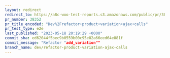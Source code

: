 ```yaml
---
layout: redirect
redirect_to: https://a8c-woo-test-reports.s3.amazonaws.com/public/pr/38352/e2e/index.html
pr_number: 38352
pr_title_encoded: "Dev%2Frefactor+product+variation+ajax+calls"
pr_test_type: e2e
last_published: "2023-05-18 20:19:29 +0000"
commit_sha: ed62044f5bec9b0559b00c95e82a66eed64e881f
commit_message: "Refactor "add_variation""
branch_name: dev/refactor-product-variation-ajax-calls
---
```

